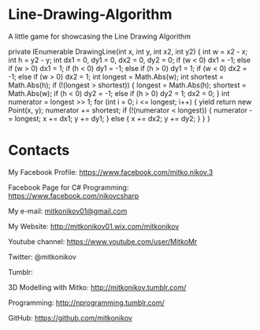 # Line-Drawing-Algorithm
A little game for showcasing the Line Drawing Algorithm

private IEnumerable<Point> DrawingLine(int x, int y, int x2, int y2)
        {
            int w = x2 - x;
            int h = y2 - y;
            int dx1 = 0, dy1 = 0, dx2 = 0, dy2 = 0;
            if (w < 0) dx1 = -1; else if (w > 0) dx1 = 1;
            if (h < 0) dy1 = -1; else if (h > 0) dy1 = 1;
            if (w < 0) dx2 = -1; else if (w > 0) dx2 = 1;
            int longest = Math.Abs(w);
            int shortest = Math.Abs(h);
            if (!(longest > shortest))
            {
                longest = Math.Abs(h);
                shortest = Math.Abs(w);
                if (h < 0) dy2 = -1; else if (h > 0) dy2 = 1;
                dx2 = 0;
            }
            int numerator = longest >> 1;
            for (int i = 0; i <= longest; i++)
            {
                yield return new Point(x, y);
                numerator += shortest;
                if (!(numerator < longest))
                {
                    numerator -= longest;
                    x += dx1;
                    y += dy1;
                }
                else
                {
                    x += dx2;
                    y += dy2;
                }
            }
        }
        
# Contacts

My Facebook Profile:
https://www.facebook.com/mitko.nikov.3

Facebook Page for C# Programming:
https://www.facebook.com/nikovcsharp


My e-mail:
mitkonikov01@gmail.com

My Website:
http://mitkonikov01.wix.com/mitkonikov

Youtube channel:
https://www.youtube.com/user/MitkoMr

Twitter:
@mitkonikov



Tumblr:

3D Modelling with Mitko:
http://mitkonikov.tumblr.com/

Programming:
http://nprogramming.tumblr.com/



GitHub:
https://github.com/mitkonikov
